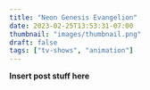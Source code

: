 ```yaml
---
title: "Neon Genesis Evangelion"
date: 2023-02-25T13:53:31-07:00
thumbnail: "images/thumbnail.png"
draft: false
tags: ["tv-shows", "animation"]
---
```


**Insert post stuff here**